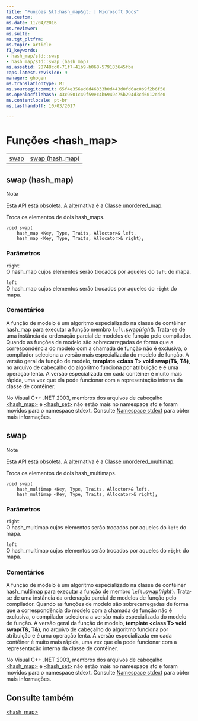 ```yaml
---
title: "Funções &lt;hash_map&gt; | Microsoft Docs"
ms.custom: 
ms.date: 11/04/2016
ms.reviewer: 
ms.suite: 
ms.tgt_pltfrm: 
ms.topic: article
f1_keywords:
- hash_map/std::swap
- hash_map/std::swap (hash_map)
ms.assetid: 28748cd0-71f7-41b9-b068-579183645fba
caps.latest.revision: 9
manager: ghogen
ms.translationtype: MT
ms.sourcegitcommit: 65f4e356ad0d46333b0d443d0fd6ac0b9f2b6f58
ms.openlocfilehash: 43c9501c49f59ec4b6949c75b294d3cd6012dde0
ms.contentlocale: pt-br
ms.lasthandoff: 10/03/2017

---
```

# <a name="lthashmapgt-functions"></a>Funções &lt;hash_map&gt;
|||  
|-|-|  
|[swap](#swap)|[swap (hash_map)](#swap_hash_map)|  
  
##  <a name="swap_hash_map"></a>  swap (hash_map)  
  
> [!NOTE]
>  Esta API está obsoleta. A alternativa é a [Classe unordered_map](../standard-library/unordered-map-class.md).  
  
 Troca os elementos de dois hash_maps.  
  
```
void swap(
    hash_map <Key, Type, Traits, Alloctor>& left,
    hash_map <Key, Type, Traits, Allocator>& right);
```  
  
### <a name="parameters"></a>Parâmetros  
 `right`  
 O hash_map cujos elementos serão trocados por aqueles do `left` do mapa.  
  
 `left`  
 O hash_map cujos elementos serão trocados por aqueles do `right` do mapa.  
  
### <a name="remarks"></a>Comentários  
 A função de modelo é um algoritmo especializado na classe de contêiner hash_map para executar a função membro `left.`[swap](../standard-library/basic-ios-class.md#swap)*(right*). Trata-se de uma instância da ordenação parcial de modelos de função pelo compilador. Quando as funções de modelo são sobrecarregadas de forma que a correspondência do modelo com a chamada de função não é exclusiva, o compilador seleciona a versão mais especializada do modelo de função. A versão geral da função de modelo, **template \<class T> void swap(T&, T&)**, no arquivo de cabeçalho do algoritmo funciona por atribuição e é uma operação lenta. A versão especializada em cada contêiner é muito mais rápida, uma vez que ela pode funcionar com a representação interna da classe de contêiner.  
  
 No Visual C++ .NET 2003, membros dos arquivos de cabeçalho [<hash_map>](../standard-library/hash-map.md) e [<hash_set>](../standard-library/hash-set.md) não estão mais no namespace std e foram movidos para o namespace stdext. Consulte [Namespace stdext](../standard-library/stdext-namespace.md) para obter mais informações.  
  
##  <a name="swap"></a>  swap  
  
> [!NOTE]
>  Esta API está obsoleta. A alternativa é a [Classe unordered_multimap](../standard-library/unordered-multimap-class.md).  
  
 Troca os elementos de dois hash_multimaps.  
  
```
void swap(
    hash_multimap <Key, Type, Traits, Alloctor>& left,
    hash_multimap <Key, Type, Traits, Allocator>& right);
```  
  
### <a name="parameters"></a>Parâmetros  
 `right`  
 O hash_multimap cujos elementos serão trocados por aqueles do `left` do mapa.  
  
 `left`  
 O hash_multimap cujos elementos serão trocados por aqueles do `right` do mapa.  
  
### <a name="remarks"></a>Comentários  
 A função de modelo é um algoritmo especializado na classe de contêiner hash_multimap para executar a função de membro `left.`[swap](../standard-library/hash-multimap-class.md#swap)*(right*`)`. Trata-se de uma instância da ordenação parcial de modelos de função pelo compilador. Quando as funções de modelo são sobrecarregadas de forma que a correspondência do modelo com a chamada de função não é exclusiva, o compilador seleciona a versão mais especializada do modelo de função. A versão geral da função de modelo, **template \<class T> void swap(T&, T&)**, no arquivo de cabeçalho do algoritmo funciona por atribuição e é uma operação lenta. A versão especializada em cada contêiner é muito mais rápida, uma vez que ela pode funcionar com a representação interna da classe de contêiner.  
  
 No Visual C++ .NET 2003, membros dos arquivos de cabeçalho [<hash_map>](../standard-library/hash-map.md) e [<hash_set>](../standard-library/hash-set.md) não estão mais no namespace std e foram movidos para o namespace stdext. Consulte [Namespace stdext](../standard-library/stdext-namespace.md) para obter mais informações.  
  
## <a name="see-also"></a>Consulte também  
 [<hash_map>](../standard-library/hash-map.md)





